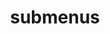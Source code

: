 ---
layout: page
title: submenus
nav: false
nav_order: 6
dropdown: false
children: 
    - title: publication
      permalink: /publications/
    - title: divider
    - title: projects
      permalink: /projects/
---